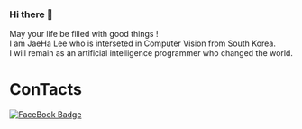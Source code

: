### Hi there 👋
May your life be filled with good things !   
I am JaeHa Lee who is interseted in Computer Vision from South Korea.   
I will remain as an artificial intelligence programmer who changed the world.   


# ConTacts
[![FaceBook Badge](https://img.shields.io/badge/facebook-1877f2?style=flat-square&logo=facebook&logoColor=White&link=https://www.facebook.com/JaeHa0412)](https://www.facebook.com/JaeHa0412)
